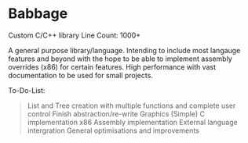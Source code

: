 # Babbage
Custom C/C++ library
Line Count: 1000+

A general purpose library/language. Intending to include most langauge features and beyond with the hope to be able to implement assembly overrides (x86) for certain features. High performance with vast documentation to be used for small projects.

To-Do-List:
> List and Tree creation with multiple functions and complete user control
> Finish abstraction/re-write
> Graphics (Simple)
> C implementation
> x86 Assembly implementation
> External language intergration
> General optimisations and improvements
